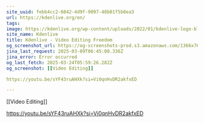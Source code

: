 ```yaml
---
site_uuid: febb4cc2-6042-4d9f-9097-48b01f5b8ea3
url: https://kdenlive.org/en/
tags: 
image: https://kdenlive.org/wp-content/uploads/2022/01/kdenlive-logo-blank-500px.png
site_name: Kdenlive
title: Kdenlive - Video Editing Freedom
og_screenshot_url: https://og-screenshots-prod.s3.amazonaws.com/1366x768/80/false/13d37a5bfe3056e3bd5b71541b5c8322ec12993aa40b05019ba819e58c17eebb.jpeg
jina_last_request: 2025-03-09T06:45:00.336Z
jina_error: Error occurred
og_last_fetch: 2025-03-24T05:59:26.282Z
og_screenshot: [[Video Editing]]

https://youtu.be/sYF43ruAHXk?si=Vi0qnHvDR2akfxED

---
```

[[Video Editing]]

https://youtu.be/sYF43ruAHXk?si=Vi0qnHvDR2akfxED
